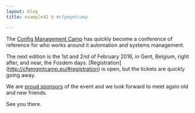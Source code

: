 ```yaml
---
layout: blog
title: example42 @ #cfgmgmtcamp

---
```


The [Config Management Camp](http://cfgmgmtcamp.eu) has quickly become a conference of reference for who works around it automation and systems management.

The next edition is the 1st and 2nd of February 2016, in Gent, Belgium, right after, and near, the Fosdem days. [Registration]
(http://cfgmgmtcamp.eu/#registration) is open, but the tickets are quickly going away.

We are [proud sponsors](http://cfgmgmtcamp.eu/#sponsor) of the event and we look forward to meet again old and new friends.

See you there.
